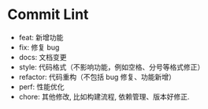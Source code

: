 # Commit Lint

- feat: 新增功能
- fix: 修复 bug
- docs: 文档变更
- style: 代码格式（不影响功能，例如空格、分号等格式修正）
- refactor: 代码重构（不包括 bug 修复、功能新增）
- perf: 性能优化
- chore: 其他修改, 比如构建流程, 依赖管理、版本好修正.
